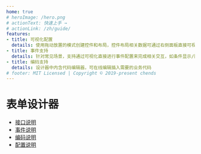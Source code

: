 ```yaml
---
home: true
# heroImage: /hero.png
# actionText: 快速上手 →
# actionLink: /zh/guide/
features:
- title: 可视化配置
  details: 使用拖动放置的模式创建控件和布局，控件布局相关数据可通过右侧面板直接可视化配置
- title: 事件支持
  details: 针对常见场景，支持通过可视化直接进行事件配置来完成相关交互，如条件显示/隐藏、赋值、数据联动等
- title: 编码支持
  details: 设计器中内含代码编辑器，可在线编辑插入需要的业务代码
# footer: MIT Licensed | Copyright © 2019-present chends
---
```


# 表单设计器

- [接口说明](./api.md)
- [事件说明](./event.md)
- [编码说明](./code.md)
- [配置说明](./control-config.md)
